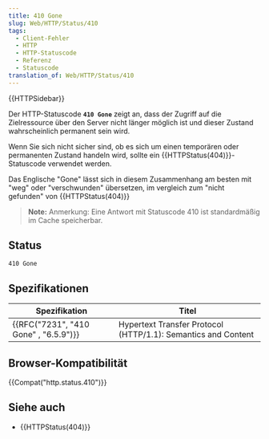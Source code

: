 ```yaml
---
title: 410 Gone
slug: Web/HTTP/Status/410
tags:
  - Client-Fehler
  - HTTP
  - HTTP-Statuscode
  - Referenz
  - Statuscode
translation_of: Web/HTTP/Status/410
---
```

{{HTTPSidebar}}

Der HTTP-Statuscode **`410 Gone`** zeigt an, dass der Zugriff auf die Zielressource über den Server nicht länger möglich ist und dieser Zustand wahrscheinlich permanent sein wird.

Wenn Sie sich nicht sicher sind, ob es sich um einen temporären oder permanenten Zustand handeln wird, sollte ein {{HTTPStatus(404)}}-Statuscode verwendet werden.

Das Englische "Gone" lässt sich in diesem Zusammenhang am besten mit "weg" oder "verschwunden" übersetzen, im vergleich zum "nicht gefunden" von {{HTTPStatus(404)}}

> **Note:** Anmerkung: Eine Antwort mit Statuscode 410 ist standardmäßig im Cache speicherbar.

## Status

    410 Gone

## Spezifikationen

| Spezifikation                                    | Titel                                                         |
| ------------------------------------------------ | ------------------------------------------------------------- |
| {{RFC("7231", "410 Gone" , "6.5.9")}} | Hypertext Transfer Protocol (HTTP/1.1): Semantics and Content |

## Browser-Kompatibilität

{{Compat("http.status.410")}}

## Siehe auch

- {{HTTPStatus(404)}}
